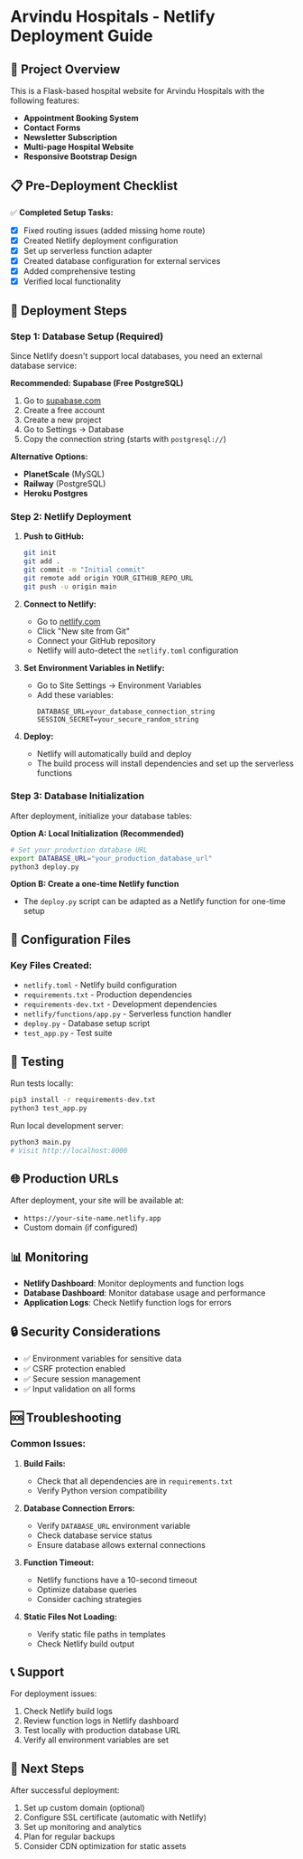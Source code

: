# Arvindu Hospitals - Netlify Deployment Guide

## 🏥 Project Overview

This is a Flask-based hospital website for Arvindu Hospitals with the following features:
- **Appointment Booking System**
- **Contact Forms**
- **Newsletter Subscription**
- **Multi-page Hospital Website**
- **Responsive Bootstrap Design**

## 📋 Pre-Deployment Checklist

✅ **Completed Setup Tasks:**
- [x] Fixed routing issues (added missing home route)
- [x] Created Netlify deployment configuration
- [x] Set up serverless function adapter
- [x] Created database configuration for external services
- [x] Added comprehensive testing
- [x] Verified local functionality

## 🚀 Deployment Steps

### Step 1: Database Setup (Required)

Since Netlify doesn't support local databases, you need an external database service:

**Recommended: Supabase (Free PostgreSQL)**
1. Go to [supabase.com](https://supabase.com)
2. Create a free account
3. Create a new project
4. Go to Settings → Database
5. Copy the connection string (starts with `postgresql://`)

**Alternative Options:**
- **PlanetScale** (MySQL)
- **Railway** (PostgreSQL)
- **Heroku Postgres**

### Step 2: Netlify Deployment

1. **Push to GitHub:**
   ```bash
   git init
   git add .
   git commit -m "Initial commit"
   git remote add origin YOUR_GITHUB_REPO_URL
   git push -u origin main
   ```

2. **Connect to Netlify:**
   - Go to [netlify.com](https://netlify.com)
   - Click "New site from Git"
   - Connect your GitHub repository
   - Netlify will auto-detect the `netlify.toml` configuration

3. **Set Environment Variables in Netlify:**
   - Go to Site Settings → Environment Variables
   - Add these variables:
     ```
     DATABASE_URL=your_database_connection_string
     SESSION_SECRET=your_secure_random_string
     ```

4. **Deploy:**
   - Netlify will automatically build and deploy
   - The build process will install dependencies and set up the serverless functions

### Step 3: Database Initialization

After deployment, initialize your database tables:

**Option A: Local Initialization (Recommended)**
```bash
# Set your production database URL
export DATABASE_URL="your_production_database_url"
python3 deploy.py
```

**Option B: Create a one-time Netlify function**
- The `deploy.py` script can be adapted as a Netlify function for one-time setup

## 🔧 Configuration Files

### Key Files Created:
- `netlify.toml` - Netlify build configuration
- `requirements.txt` - Production dependencies
- `requirements-dev.txt` - Development dependencies
- `netlify/functions/app.py` - Serverless function handler
- `deploy.py` - Database setup script
- `test_app.py` - Test suite

## 🧪 Testing

Run tests locally:
```bash
pip3 install -r requirements-dev.txt
python3 test_app.py
```

Run local development server:
```bash
python3 main.py
# Visit http://localhost:8000
```

## 🌐 Production URLs

After deployment, your site will be available at:
- `https://your-site-name.netlify.app`
- Custom domain (if configured)

## 📊 Monitoring

- **Netlify Dashboard**: Monitor deployments and function logs
- **Database Dashboard**: Monitor database usage and performance
- **Application Logs**: Check Netlify function logs for errors

## 🔒 Security Considerations

- ✅ Environment variables for sensitive data
- ✅ CSRF protection enabled
- ✅ Secure session management
- ✅ Input validation on all forms

## 🆘 Troubleshooting

### Common Issues:

1. **Build Fails:**
   - Check that all dependencies are in `requirements.txt`
   - Verify Python version compatibility

2. **Database Connection Errors:**
   - Verify `DATABASE_URL` environment variable
   - Check database service status
   - Ensure database allows external connections

3. **Function Timeout:**
   - Netlify functions have a 10-second timeout
   - Optimize database queries
   - Consider caching strategies

4. **Static Files Not Loading:**
   - Verify static file paths in templates
   - Check Netlify build output

## 📞 Support

For deployment issues:
1. Check Netlify build logs
2. Review function logs in Netlify dashboard
3. Test locally with production database URL
4. Verify all environment variables are set

## 🎯 Next Steps

After successful deployment:
1. Set up custom domain (optional)
2. Configure SSL certificate (automatic with Netlify)
3. Set up monitoring and analytics
4. Plan for regular backups
5. Consider CDN optimization for static assets
